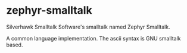 # zephyr-smalltalk

Silverhawk Smalltalk Software's smalltalk named Zephyr Smalltalk.

A common language implementation. The ascii syntax is GNU smalltalk based.
